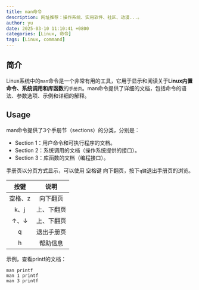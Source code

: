 ```yaml
---
title: man命令
description: 网址推荐：操作系统、实用软件、社区、动漫...。
author: yu
date: 2025-03-10 11:10:41 +0800
categories: [Linux, 命令]
tags: [Linux, command]
---
```


## 简介
Linux系统中的`man`命令是一个非常有用的工具，它用于显示和阅读关于**Linux内置命令、系统调用和库函数**的`手册页`。man命令提供了详细的文档，包括命令的语法、参数选项、示例和详细的解释。


## Usage
man命令提供了3个手册节（sections）的分类，分别是：
* Section 1：用户命令和可执行程序的文档。
* Section 2：系统调用的文档（操作系统提供的接口）。
* Section 3：库函数的文档（编程接口）。

手册页以分页方式显示，可以使用 空格键 向下翻页，按下`q键`退出手册页的浏览。

| 按键 | 说明 |
|:----:|:----:|
| 空格、z | 向下翻页 |
| k、j | 上、下翻页 |
| ↑、↓ | 上、下翻页 |
| q | 退出手册页 |
| h | 帮助信息 |

示例，查看printf的文档：
```shell
man printf
man 1 printf
man 3 printf
```
